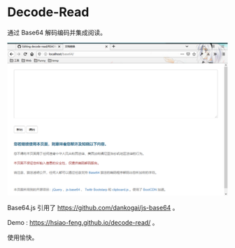 # Decode-Read
通过 Base64 解码编码并集成阅读。

![Demo](snap.png)

Base64.js 引用了 https://github.com/dankogai/js-base64 。

Demo : https://hsiao-feng.github.io/decode-read/ 。

使用愉快。
